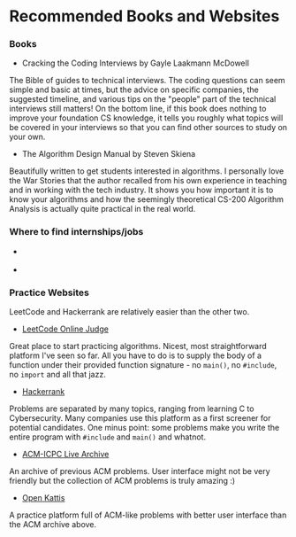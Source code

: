 # Recommended Books and Websites

### Books ###

* Cracking the Coding Interviews by Gayle Laakmann McDowell

The Bible of guides to technical interviews. The coding questions can seem simple and basic at times, but the advice on specific companies, the suggested timeline, and various tips on the "people" part of the technical interviews still matters! On the bottom line, if this book does nothing to improve your foundation CS knowledge, it tells you roughly what topics will be covered in your interviews so that you can find other sources to study on your own.

* The Algorithm Design Manual by Steven Skiena

Beautifully written to get students interested in algorithms. I personally love the War Stories that the author recalled from his own experience in teaching and in working with the tech industry. It shows you how important it is to know your algorithms and how the seemingly theoretical CS-200 Algorithm Analysis is actually quite practical in the real world.

### Where to find internships/jobs ###

* [](https://news.ycombinator.com/jobs)

* [](http://www.intern.supply)

### Practice Websites ###
LeetCode and Hackerrank are relatively easier than the other two.

* [LeetCode Online Judge](https://leetcode.com)

Great place to start practicing algorithms. Nicest, most straightforward platform I've seen so far. All you have to do is to supply the body of a function under their provided function signature - no `main()`, no `#include`, no `import` and all that jazz.

* [Hackerrank](https://www.hackerrank.com)

Problems are separated by many topics, ranging from learning C to Cybersecurity. Many companies use this platform as a first screener for potential candidates. One minus point: some problems make you write the entire program with `#include` and `main()` and whatnot.

* [ACM-ICPC Live Archive](https://icpcarchive.ecs.baylor.edu)

An archive of previous ACM problems. User interface might not be very friendly but the collection of ACM problems is truly amazing :) 

* [Open Kattis](https://open.kattis.com)

A practice platform full of ACM-like problems with better user interface than the ACM archive above. 
